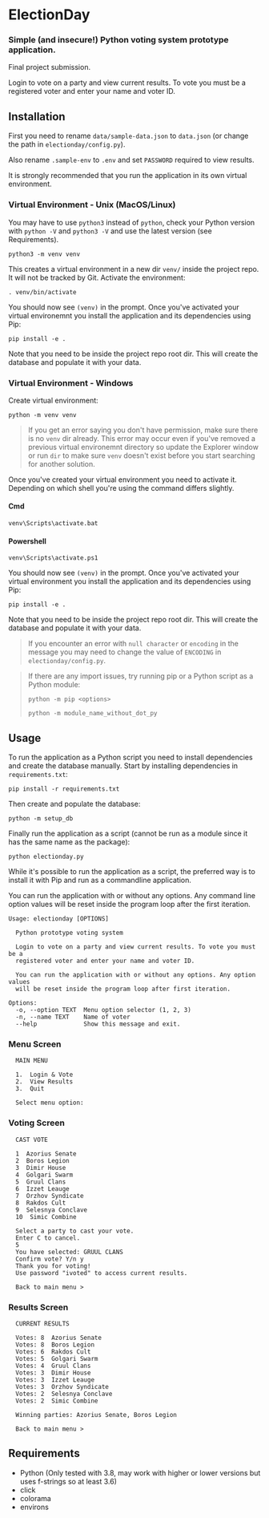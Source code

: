 # ElectionDay
### Simple (and insecure!) Python voting system prototype application.

Final project submission.

Login to vote on a party and view current results. To vote you must be a registered voter and enter your name and voter ID.


## Installation
First you need to rename `data/sample-data.json` to `data.json` (or change the path in `electionday/config.py`).

Also rename `.sample-env` to `.env` and set `PASSWORD` required to view results.

It is strongly recommended that you run the application in its own virtual environment.


### Virtual Environment - Unix (MacOS/Linux)
You may have to use `python3` instead of `python`, check your Python version with `python -V` and `python3 -V` and use the latest version (see Requirements).
```
python3 -m venv venv
```
This creates a virtual environment in a new dir `venv/` inside the project repo. It will not be tracked by Git.
Activate the environment:
```
. venv/bin/activate
```
You should now see `(venv)` in the prompt.
Once you've activated your virtual environemnt you install the application and its
dependencies using Pip:
```
pip install -e .
```
Note that you need to be inside the project repo root dir.
This will create the database and populate it with your data.


### Virtual Environment - Windows
Create virtual environment:
```
python -m venv venv
```
> If you get an error saying you don't have permission, make sure there is no `venv` dir already. This error may occur even if you've removed a previous virtual environemnt directory so update the Explorer window or run `dir` to make sure `venv` doesn't exist before you start searching for another solution.

Once you've created your virtual environment you need to activate it. Depending on which shell you're using the command differs slightly.

#### Cmd
```
venv\Scripts\activate.bat
```

#### Powershell
```
venv\Scripts\activate.ps1
```
You should now see `(venv)` in the prompt.
Once you've activated your virtual environment you install the application and its
dependencies using Pip:
```
pip install -e .
```
Note that you need to be inside the project repo root dir.
This will create the database and populate it with your data.

> If you encounter an error with `null character` or `encoding` in the message you may need to change the value of `ENCODING` in `electionday/config.py`.

> If there are any import issues, try running pip or a Python script as a Python module:
> ```
> python -m pip <options>
> ```
> ```
> python -m module_name_without_dot_py
> ```


## Usage
To run the application as a Python script you need to install dependencies and create the database manually.
Start by installing dependencies in `requirements.txt`:
```
pip install -r requirements.txt
```

Then create and populate the database:
```
python -m setup_db
```

Finally run the application as a script (cannot be run as a module since it has the same name as the package):
```
python electionday.py
```

While it's possible to run the application as a script, the preferred way is to install it with Pip and run as a commandline application.

You can run the application with or without any options. Any command line option values will be reset inside the program loop after the first iteration.

```
Usage: electionday [OPTIONS]

  Python prototype voting system

  Login to vote on a party and view current results. To vote you must be a
  registered voter and enter your name and voter ID.

  You can run the application with or without any options. Any option values
  will be reset inside the program loop after first iteration.

Options:
  -o, --option TEXT  Menu option selector (1, 2, 3)
  -n, --name TEXT    Name of voter
  --help             Show this message and exit.
```

### Menu Screen
```
  MAIN MENU

  1.  Login & Vote
  2.  View Results
  3.  Quit

  Select menu option:
```

### Voting Screen
```
  CAST VOTE

  1  Azorius Senate
  2  Boros Legion
  3  Dimir House
  4  Golgari Swarm
  5  Gruul Clans
  6  Izzet Leauge
  7  Orzhov Syndicate
  8  Rakdos Cult
  9  Selesnya Conclave
  10  Simic Combine

  Select a party to cast your vote.
  Enter C to cancel.
  5
  You have selected: GRUUL CLANS
  Confirm vote? Y/n y
  Thank you for voting!
  Use password "ivoted" to access current results.

  Back to main menu >
  ```

### Results Screen
```
  CURRENT RESULTS

  Votes: 8  Azorius Senate
  Votes: 8  Boros Legion
  Votes: 6  Rakdos Cult
  Votes: 5  Golgari Swarm
  Votes: 4  Gruul Clans
  Votes: 3  Dimir House
  Votes: 3  Izzet Leauge
  Votes: 3  Orzhov Syndicate
  Votes: 2  Selesnya Conclave
  Votes: 2  Simic Combine

  Winning parties: Azorius Senate, Boros Legion

  Back to main menu >
```

## Requirements
* Python (Only tested with 3.8, may work with higher or lower versions but uses f-strings so at least 3.6)
* click
* colorama
* environs
